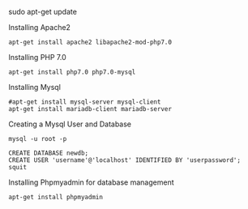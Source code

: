 


sudo apt-get update

Installing Apache2

    apt-get install apache2 libapache2-mod-php7.0


<?php phpinfo(); ?>


Installing PHP 7.0

    apt-get install php7.0 php7.0-mysql


Installing Mysql

    #apt-get install mysql-server mysql-client
    apt-get install mariadb-client mariadb-server

Creating a Mysql User and Database

    mysql -u root -p

    CREATE DATABASE newdb;
    CREATE USER 'username'@'localhost' IDENTIFIED BY 'userpassword';
    squit


Installing Phpmyadmin for database management

    apt-get install phpmyadmin